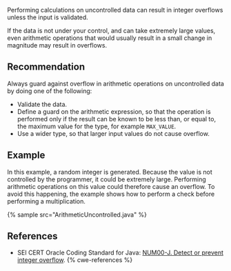 Performing calculations on uncontrolled data can result in integer overflows unless the input is validated.

If the data is not under your control, and can take extremely large values, even arithmetic operations that would usually result in a small change in magnitude may result in overflows.


## Recommendation
Always guard against overflow in arithmetic operations on uncontrolled data by doing one of the following:

* Validate the data.
* Define a guard on the arithmetic expression, so that the operation is performed only if the result can be known to be less than, or equal to, the maximum value for the type, for example `MAX_VALUE`.
* Use a wider type, so that larger input values do not cause overflow.

## Example
In this example, a random integer is generated. Because the value is not controlled by the programmer, it could be extremely large. Performing arithmetic operations on this value could therefore cause an overflow. To avoid this happening, the example shows how to perform a check before performing a multiplication.

{% sample src="ArithmeticUncontrolled.java" %}

## References
* SEI CERT Oracle Coding Standard for Java: [NUM00-J. Detect or prevent integer overflow](https://wiki.sei.cmu.edu/confluence/display/java/NUM00-J.+Detect+or+prevent+integer+overflow).
{% cwe-references %}
